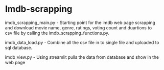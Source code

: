 # Imdb-scrapping
imdb_scrapping_main.py - Starting point for the imdb web page scrapping and download movie name, genre, ratings, voting count and duartions to csv file 
by calling the imdb_scrapping_functions.py.

imdb_data_load.py - Combine all the csv file in to single file and uploaded to sql database.

imdb_view.py - Using streamlit pulls the data from database and show in the web page
